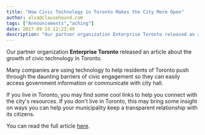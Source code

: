 ```yaml
---
title: "How Civic Technology in Toronto Makes the City More Open"
author: alva@clausehound.com
tags: ["Announcements","aching"]
date: 2017-09-15 12:23:49
description: "Our partner organization Enterprise Toronto released an article about the growth of civic technology in Toronto."
---
```




Our partner organization **Enterprise Toronto** released an article about the growth of civic technology in Toronto.

Many companies are using technology to help residents of Toronto push through the daunting barriers of civic engagement so they can easily access government information or communicate with city hall.

If you live in Toronto, you may find some cool links to help you connect with the city's resources. If you don't live in Toronto, this may bring some insight on ways you can help your municipality keep a transparent relationship with its citizens.

You can read the full article [here](http://startupheretoronto.com/type/profiles/civic-technology-toronto-makes-city-open/).

